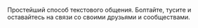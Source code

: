 Простейший способ текстового общения. Болтайте, тусите и<br>оставайтесь на связи со своими друзьями и сообществами.
